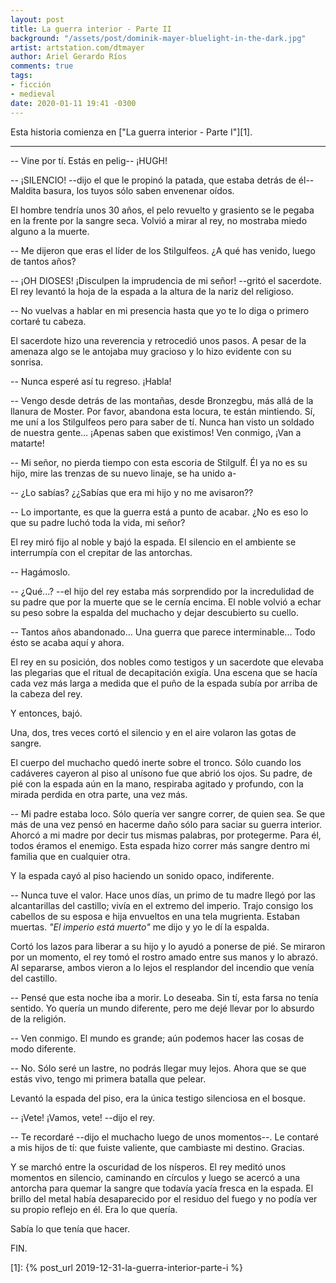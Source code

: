 ```yaml
---
layout: post
title: La guerra interior - Parte II
background: "/assets/post/dominik-mayer-bluelight-in-the-dark.jpg"
artist: artstation.com/dtmayer
author: Ariel Gerardo Ríos
comments: true
tags:
- ficción
- medieval
date: 2020-01-11 19:41 -0300
---
```

Esta historia comienza en ["La guerra interior - Parte I"][1].

-------------------------------------------------------------------------------

-- Vine por tí. Estás en pelig-- ¡HUGH!

-- ¡SILENCIO! --dijo el que le propinó la patada, que estaba detrás de él--
Maldita basura, los tuyos sólo saben envenenar oídos.

El hombre tendría unos 30 años, el pelo revuelto y grasiento se le pegaba en la
frente por la sangre seca. Volvió a mirar al rey, no mostraba miedo alguno a la
muerte.

-- Me dijeron que eras el líder de los Stilgulfeos. ¿A qué has venido, luego de
tantos años?

-- ¡OH DIOSES! ¡Disculpen la imprudencia de mi señor! --gritó el sacerdote. El
rey levantó la hoja de la espada a la altura de la nariz del religioso.

-- No vuelvas a hablar en mi presencia hasta que yo te lo diga o primero
cortaré tu cabeza. 

El sacerdote hizo una reverencia y retrocedió unos pasos. A pesar de la amenaza
algo se le antojaba muy gracioso y lo hizo evidente con su sonrisa.

-- Nunca esperé así tu regreso. ¡Habla!

-- Vengo desde detrás de las montañas, desde Bronzegbu, más allá de la llanura
de Moster. Por favor, abandona esta locura, te están mintiendo. Sí, me uní a
los Stilgulfeos pero para saber de tí. Nunca han visto un soldado de nuestra
gente... ¡Apenas saben que existimos! Ven conmigo, ¡Van a matarte!

-- Mi señor, no pierda tiempo con esta escoria de Stilgulf. Él ya no es su
hijo, mire las trenzas de su nuevo linaje, se ha unido a-

-- ¿Lo sabías? ¿¿Sabías que era mi hijo y no me avisaron??

-- Lo importante, es que la guerra está a punto de acabar. ¿No es eso lo que su
padre luchó toda la vida, mi señor?

El rey miró fijo al noble y bajó la espada. El silencio en el ambiente se
interrumpía con el crepitar de las antorchas.

-- Hagámoslo.

-- ¿Qué...? --el hijo del rey estaba más sorprendido por la incredulidad de su
padre que por la muerte que se le cernía encima. El noble volvió a echar su
peso sobre la espalda del muchacho y dejar descubierto su cuello.

-- Tantos años abandonado... Una guerra que parece interminable... Todo ésto se
acaba aquí y ahora.

El rey en su posición, dos nobles como testigos y un sacerdote que elevaba las
plegarias que el ritual de decapitación exigía. Una escena que se hacía cada
vez más larga a medida que el puño de la espada subía por arriba de la cabeza
del rey.

Y entonces, bajó.

Una, dos, tres veces cortó el silencio y en el aire volaron las gotas de
sangre.

El cuerpo del muchacho quedó inerte sobre el tronco. Sólo cuando los cadáveres
cayeron al piso al unísono fue que abrió los ojos. Su padre, de pié con la
espada aún en la mano, respiraba agitado y profundo, con la mirada perdida en
otra parte, una vez más.

-- Mi padre estaba loco. Sólo quería ver sangre correr, de quien sea. Se que
más de una vez pensó en hacerme daño sólo para saciar su guerra interior.
Ahorcó a mi madre por decir tus mismas palabras, por protegerme. Para él, todos
éramos el enemigo. Esta espada hizo correr más sangre dentro mi familia que
en cualquier otra.

Y la espada cayó al piso haciendo un sonido opaco, indiferente.

-- Nunca tuve el valor. Hace unos días, un primo de tu madre llegó por las
alcantarillas del castillo; vivía en el extremo del imperio. Trajo consigo los
cabellos de su esposa e hija envueltos en una tela mugrienta. Estaban muertas.
*"El imperio está muerto"* me dijo y yo le dí la espalda.

Cortó los lazos para liberar a su hijo y lo ayudó a ponerse de pié. Se miraron
por un momento, el rey tomó el rostro amado entre sus manos y lo abrazó. Al
separarse, ambos vieron a lo lejos el resplandor del incendio que venía del
castillo.

-- Pensé que esta noche iba a morir. Lo deseaba. Sin tí, esta farsa no tenía
sentido. Yo quería un mundo diferente, pero me dejé llevar por lo absurdo de la
religión.

-- Ven conmigo. El mundo es grande; aún podemos hacer las cosas de modo
diferente.

-- No. Sólo seré un lastre, no podrás llegar muy lejos. Ahora que se que estás
vivo, tengo mi primera batalla que pelear.

Levantó la espada del piso, era la única testigo silenciosa en el bosque.

-- ¡Vete! ¡Vamos, vete! --dijo el rey.

-- Te recordaré --dijo el muchacho luego de unos momentos--. Le contaré a mis
hijos de tí: que fuiste valiente, que cambiaste mi destino. Gracias.

Y se marchó entre la oscuridad de los nísperos. El rey meditó unos momentos en
silencio, caminando en círculos y luego se acercó a una antorcha para quemar la
sangre que todavía yacía fresca en la espada. El brillo del metal había
desaparecido por el residuo del fuego y no podía ver su propio reflejo en él.
Era lo que quería.

Sabía lo que tenía que hacer.

FIN.

[1]: {% post_url 2019-12-31-la-guerra-interior-parte-i %}
